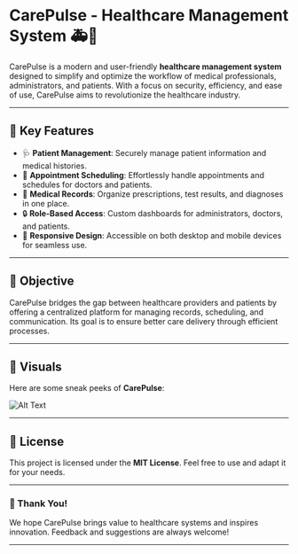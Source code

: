 # CarePulse - Healthcare Management System 🚑💊  

CarePulse is a modern and user-friendly **healthcare management system** designed to simplify and optimize the workflow of medical professionals, administrators, and patients. With a focus on security, efficiency, and ease of use, CarePulse aims to revolutionize the healthcare industry.

---

## 🌟 Key Features  

- 🩺 **Patient Management**: Securely manage patient information and medical histories.  
- 📅 **Appointment Scheduling**: Effortlessly handle appointments and schedules for doctors and patients.  
- 💊 **Medical Records**: Organize prescriptions, test results, and diagnoses in one place.  
- 🔒 **Role-Based Access**: Custom dashboards for administrators, doctors, and patients.  
- 📱 **Responsive Design**: Accessible on both desktop and mobile devices for seamless use.  

---

## 🎯 Objective  

CarePulse bridges the gap between healthcare providers and patients by offering a centralized platform for managing records, scheduling, and communication. Its goal is to ensure better care delivery through efficient processes.

---

## 🎨 Visuals  

Here are some sneak peeks of **CarePulse**:   

![Alt Text](https://i.ibb.co/4wNwCXHL/Untitled-design.png)



---

## 📜 License  

This project is licensed under the **MIT License**. Feel free to use and adapt it for your needs.  

---

### 🙌 Thank You!  

We hope CarePulse brings value to healthcare systems and inspires innovation. Feedback and suggestions are always welcome!  

---
